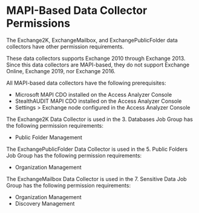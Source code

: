 # MAPI-Based Data Collector Permissions

The Exchange2K, ExchangeMailbox, and ExchangePublicFolder data collectors have other permission
requirements.

These data collectors supports Exchange 2010 through Exchange 2013. Since this data collectors are
MAPI-based, they do not support Exchange Online, Exchange 2019, nor Exchange 2016.

All MAPI-based data collectors have the following prerequisites:

- Microsoft MAPI CDO installed on the Access Analyzer Console
- StealthAUDIT MAPI CDO installed on the Access Analyzer Console
- Settings > Exchange node configured in the Access Analyzer Console

The Exchange2K Data Collector is used in the 3. Databases Job Group has the following permission
requirements:

- Public Folder Management

The ExchangePublicFolder Data Collector is used in the 5. Public Folders Job Group has the following
permission requirements:

- Organization Management

The ExchangeMailbox Data Collector is used in the 7. Sensitive Data Job Group has the following
permission requirements:

- Organization Management
- Discovery Management
